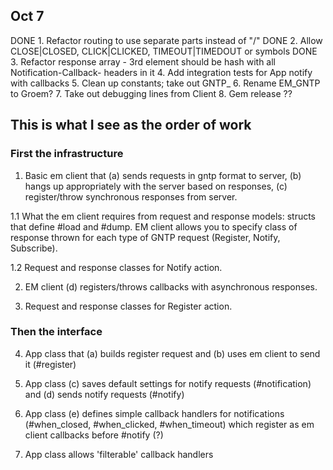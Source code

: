 ## Oct 7

DONE 1. Refactor routing to use separate parts instead of "/"
DONE 2. Allow CLOSE|CLOSED, CLICK|CLICKED, TIMEOUT|TIMEDOUT or symbols
DONE 3. Refactor response array - 3rd element should be hash with all Notification-Callback- headers in it
4. Add integration tests for App notify with callbacks
5. Clean up constants; take out GNTP_
6. Rename EM_GNTP to Groem?
7. Take out debugging lines from Client
8. Gem release ??




## This is what I see as the order of work

### First the infrastructure

1. Basic em client that (a) sends requests in gntp format to server, (b) hangs up appropriately with the server based on responses, (c) register/throw synchronous responses from server.

1.1 What the em client requires from request and response models: structs that define #load and #dump.  EM client allows you to specify class of response thrown for each type of GNTP request (Register, Notify, Subscribe).

1.2 Request and response classes for Notify action.


2. EM client (d) registers/throws callbacks with asynchronous responses.

3. Request and response classes for Register action.


### Then the interface

4. App class that (a) builds register request and (b) uses em client to send it (#register)

5. App class (c) saves default settings for notify requests (#notification) and (d) sends notify requests (#notify)

6. App class (e) defines simple callback handlers for notifications (#when_closed, #when_clicked, #when_timeout) which register as em client callbacks before #notify (?)

7. App class allows 'filterable' callback handlers



